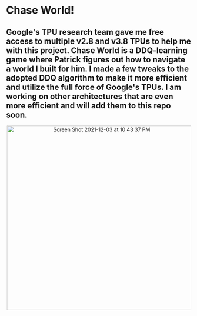 # Chase World!

Google's TPU research team gave me free access to multiple v2.8 and v3.8 TPUs to help me with this project. 
Chase World is a DDQ-learning game where Patrick figures out how to navigate a world I built for him. I made a few tweaks to the adopted DDQ algorithm to make it more efficient and utilize the full force of Google's TPUs. I am working on other architectures that are even more efficient and will add them to this repo soon.
-
<div align="center">
<img width="501" alt="Screen Shot 2021-12-03 at 10 43 37 PM" src="https://user-images.githubusercontent.com/76665853/144695775-4fff5954-a3ad-4706-85e5-9755b38c238d.png">
</div>
